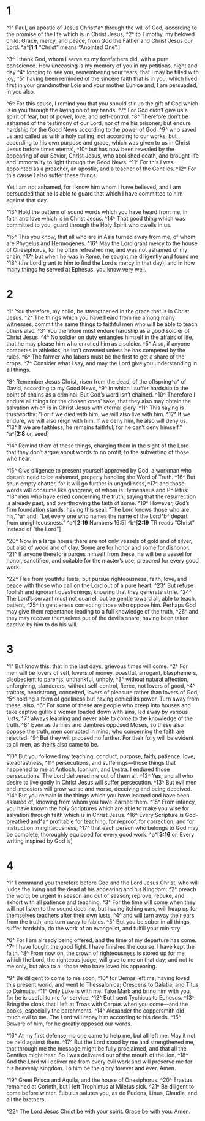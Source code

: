 # 1 
^1^ Paul, an apostle of Jesus Christ^a^ through the will of God, according to the promise of the life which is in Christ Jesus, ^2^ to Timothy, my beloved child: Grace, mercy, and peace, from God the Father and Christ Jesus our Lord. 
^a^[**1:1** “Christ” means “Anointed One”.]

^3^ I thank God, whom I serve as my forefathers did, with a pure conscience. How unceasing is my memory of you in my petitions, night and day ^4^ longing to see you, remembering your tears, that I may be filled with joy; ^5^ having been reminded of the sincere faith that is in you, which lived first in your grandmother Lois and your mother Eunice and, I am persuaded, in you also. 

^6^ For this cause, I remind you that you should stir up the gift of God which is in you through the laying on of my hands. ^7^ For God didn’t give us a spirit of fear, but of power, love, and self-control. ^8^ Therefore don’t be ashamed of the testimony of our Lord, nor of me his prisoner; but endure hardship for the Good News according to the power of God, ^9^ who saved us and called us with a holy calling, not according to our works, but according to his own purpose and grace, which was given to us in Christ Jesus before times eternal, ^10^ but has now been revealed by the appearing of our Savior, Christ Jesus, who abolished death, and brought life and immortality to light through the Good News. ^11^ For this I was appointed as a preacher, an apostle, and a teacher of the Gentiles. ^12^ For this cause I also suffer these things. 

Yet I am not ashamed, for I know him whom I have believed, and I am persuaded that he is able to guard that which I have committed to him against that day. 

^13^ Hold the pattern of sound words which you have heard from me, in faith and love which is in Christ Jesus. ^14^ That good thing which was committed to you, guard through the Holy Spirit who dwells in us. 

^15^ This you know, that all who are in Asia turned away from me, of whom are Phygelus and Hermogenes. ^16^ May the Lord grant mercy to the house of Onesiphorus, for he often refreshed me, and was not ashamed of my chain, ^17^ but when he was in Rome, he sought me diligently and found me ^18^ (the Lord grant to him to find the Lord’s mercy in that day); and in how many things he served at Ephesus, you know very well. 

# 2 
^1^ You therefore, my child, be strengthened in the grace that is in Christ Jesus. ^2^ The things which you have heard from me among many witnesses, commit the same things to faithful men who will be able to teach others also. ^3^ You therefore must endure hardship as a good soldier of Christ Jesus. ^4^ No soldier on duty entangles himself in the affairs of life, that he may please him who enrolled him as a soldier. ^5^ Also, if anyone competes in athletics, he isn’t crowned unless he has competed by the rules. ^6^ The farmer who labors must be the first to get a share of the crops. ^7^ Consider what I say, and may the Lord give you understanding in all things. 

^8^ Remember Jesus Christ, risen from the dead, of the offspring^a^ of David, according to my Good News, ^9^ in which I suffer hardship to the point of chains as a criminal. But God’s word isn’t chained. ^10^ Therefore I endure all things for the chosen ones’ sake, that they also may obtain the salvation which is in Christ Jesus with eternal glory. ^11^ This saying is trustworthy: “For if we died with him, we will also live with him. ^12^ If we endure, we will also reign with him. If we deny him, he also will deny us. ^13^ If we are faithless, he remains faithful; for he can’t deny himself.” 
^a^[**2:8** or, seed]

^14^ Remind them of these things, charging them in the sight of the Lord that they don’t argue about words to no profit, to the subverting of those who hear. 

^15^ Give diligence to present yourself approved by God, a workman who doesn’t need to be ashamed, properly handling the Word of Truth. ^16^ But shun empty chatter, for it will go further in ungodliness, ^17^ and those words will consume like gangrene, of whom is Hymenaeus and Philetus: ^18^ men who have erred concerning the truth, saying that the resurrection is already past, and overthrowing the faith of some. ^19^ However, God’s firm foundation stands, having this seal: “The Lord knows those who are his,”^a^ and, “Let every one who names the name of the Lord^b^ depart from unrighteousness.” 
^a^[**2:19** Numbers 16:5] ^b^[**2:19** TR reads “Christ” instead of “the Lord”]

^20^ Now in a large house there are not only vessels of gold and of silver, but also of wood and of clay. Some are for honor and some for dishonor. ^21^ If anyone therefore purges himself from these, he will be a vessel for honor, sanctified, and suitable for the master’s use, prepared for every good work. 

^22^ Flee from youthful lusts; but pursue righteousness, faith, love, and peace with those who call on the Lord out of a pure heart. ^23^ But refuse foolish and ignorant questionings, knowing that they generate strife. ^24^ The Lord’s servant must not quarrel, but be gentle toward all, able to teach, patient, ^25^ in gentleness correcting those who oppose him. Perhaps God may give them repentance leading to a full knowledge of the truth, ^26^ and they may recover themselves out of the devil’s snare, having been taken captive by him to do his will. 

# 3 
^1^ But know this: that in the last days, grievous times will come. ^2^ For men will be lovers of self, lovers of money, boastful, arrogant, blasphemers, disobedient to parents, unthankful, unholy, ^3^ without natural affection, unforgiving, slanderers, without self-control, fierce, not lovers of good, ^4^ traitors, headstrong, conceited, lovers of pleasure rather than lovers of God, ^5^ holding a form of godliness but having denied its power. Turn away from these, also. ^6^ For some of these are people who creep into houses and take captive gullible women loaded down with sins, led away by various lusts, ^7^ always learning and never able to come to the knowledge of the truth. ^8^ Even as Jannes and Jambres opposed Moses, so these also oppose the truth, men corrupted in mind, who concerning the faith are rejected. ^9^ But they will proceed no further. For their folly will be evident to all men, as theirs also came to be. 

^10^ But you followed my teaching, conduct, purpose, faith, patience, love, steadfastness, ^11^ persecutions, and sufferings—those things that happened to me at Antioch, Iconium, and Lystra. I endured those persecutions. The Lord delivered me out of them all. ^12^ Yes, and all who desire to live godly in Christ Jesus will suffer persecution. ^13^ But evil men and impostors will grow worse and worse, deceiving and being deceived. ^14^ But you remain in the things which you have learned and have been assured of, knowing from whom you have learned them. ^15^ From infancy, you have known the holy Scriptures which are able to make you wise for salvation through faith which is in Christ Jesus. ^16^ Every Scripture is God-breathed and^a^ profitable for teaching, for reproof, for correction, and for instruction in righteousness, ^17^ that each person who belongs to God may be complete, thoroughly equipped for every good work.
^a^[**3:16** or, Every writing inspired by God is] 

# 4 
^1^ I command you therefore before God and the Lord Jesus Christ, who will judge the living and the dead at his appearing and his Kingdom: ^2^ preach the word; be urgent in season and out of season; reprove, rebuke, and exhort with all patience and teaching. ^3^ For the time will come when they will not listen to the sound doctrine, but having itching ears, will heap up for themselves teachers after their own lusts, ^4^ and will turn away their ears from the truth, and turn away to fables. ^5^ But you be sober in all things, suffer hardship, do the work of an evangelist, and fulfill your ministry. 

^6^ For I am already being offered, and the time of my departure has come. ^7^ I have fought the good fight. I have finished the course. I have kept the faith. ^8^ From now on, the crown of righteousness is stored up for me, which the Lord, the righteous judge, will give to me on that day; and not to me only, but also to all those who have loved his appearing. 

^9^ Be diligent to come to me soon, ^10^ for Demas left me, having loved this present world, and went to Thessalonica; Crescens to Galatia; and Titus to Dalmatia. ^11^ Only Luke is with me. Take Mark and bring him with you, for he is useful to me for service. ^12^ But I sent Tychicus to Ephesus. ^13^ Bring the cloak that I left at Troas with Carpus when you come—and the books, especially the parchments. ^14^ Alexander the coppersmith did much evil to me. The Lord will repay him according to his deeds. ^15^ Beware of him, for he greatly opposed our words. 

^16^ At my first defense, no one came to help me, but all left me. May it not be held against them. ^17^ But the Lord stood by me and strengthened me, that through me the message might be fully proclaimed, and that all the Gentiles might hear. So I was delivered out of the mouth of the lion. ^18^ And the Lord will deliver me from every evil work and will preserve me for his heavenly Kingdom. To him be the glory forever and ever. Amen. 

^19^ Greet Prisca and Aquila, and the house of Onesiphorus. ^20^ Erastus remained at Corinth, but I left Trophimus at Miletus sick. ^21^ Be diligent to come before winter. Eubulus salutes you, as do Pudens, Linus, Claudia, and all the brothers. 

^22^ The Lord Jesus Christ be with your spirit. Grace be with you. Amen. 